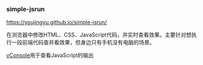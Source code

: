 ### simple-jsrun

https://youjingyu.github.io/simple-jsrun/

在浏览器中修改HTML、CSS、JavaScript代码，并实时查看效果。主要针对想执行一段前端代码查并看效果，但身边只有手机没有电脑的场景。

[vConsole](https://github.com/Tencent/vConsole)用于查看JavaScript的输出
